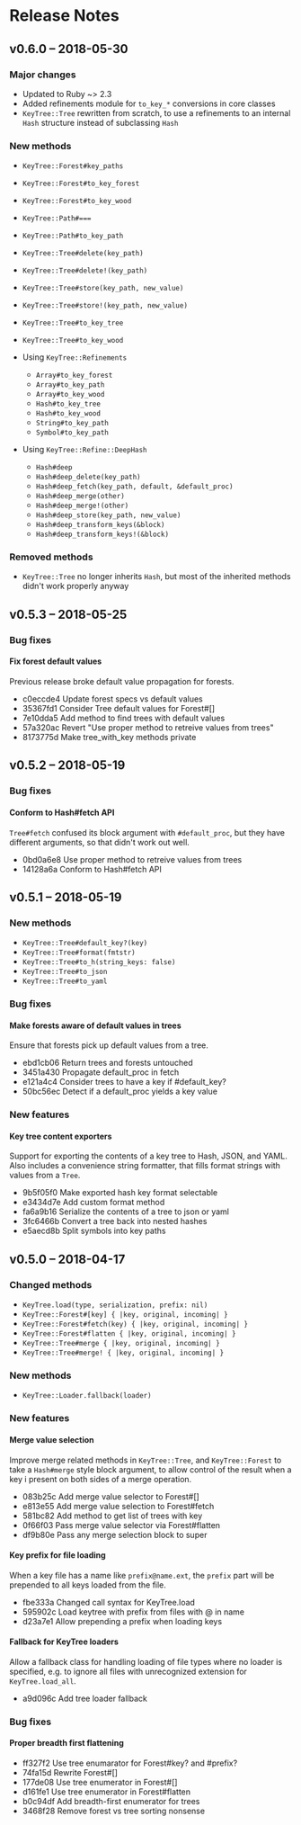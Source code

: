 # Release Notes

## v0.6.0 – 2018-05-30

### Major changes

  * Updated to Ruby ~> 2.3
  * Added refinements module for `to_key_*` conversions in core classes
  * `KeyTree::Tree` rewritten from scratch, to use a refinements
    to an internal `Hash` structure instead of subclassing `Hash`

### New methods

  * `KeyTree::Forest#key_paths`
  * `KeyTree::Forest#to_key_forest`
  * `KeyTree::Forest#to_key_wood`
  * `KeyTree::Path#===`
  * `KeyTree::Path#to_key_path`
  * `KeyTree::Tree#delete(key_path)`
  * `KeyTree::Tree#delete!(key_path)`
  * `KeyTree::Tree#store(key_path, new_value)`
  * `KeyTree::Tree#store!(key_path, new_value)`
  * `KeyTree::Tree#to_key_tree`
  * `KeyTree::Tree#to_key_wood`

  * Using `KeyTree::Refinements`
    * `Array#to_key_forest`
    * `Array#to_key_path`
    * `Array#to_key_wood`
    * `Hash#to_key_tree`
    * `Hash#to_key_wood`
    * `String#to_key_path`
    * `Symbol#to_key_path`

  * Using `KeyTree::Refine::DeepHash`
    * `Hash#deep`
    * `Hash#deep_delete(key_path)`
    * `Hash#deep_fetch(key_path, default, &default_proc)`
    * `Hash#deep_merge(other)`
    * `Hash#deep_merge!(other)`
    * `Hash#deep_store(key_path, new_value)`
    * `Hash#deep_transform_keys(&block)`
    * `Hash#deep_transform_keys!(&block)`

### Removed methods

  * `KeyTree::Tree` no longer inherits `Hash`, but most of the
    inherited methods didn't work properly anyway

## v0.5.3 – 2018-05-25

### Bug fixes

#### Fix forest default values
Previous release broke default value propagation for forests.

  * c0eccde4 Update forest specs vs default values
  * 35367fd1 Consider Tree default values for Forest#[]
  * 7e10dda5 Add method to find trees with default values
  * 57a320ac Revert "Use proper method to retreive values from trees"
  * 8173775d Make tree_with_key methods private

## v0.5.2 – 2018-05-19

### Bug fixes

#### Conform to Hash#fetch API
`Tree#fetch` confused its block argument with `#default_proc`, but they
have different arguments, so that didn't work out well.

  * 0bd0a6e8 Use proper method to retreive values from trees
  * 14128a6a Conform to Hash#fetch API

## v0.5.1 – 2018-05-19

### New methods

  * `KeyTree::Tree#default_key?(key)`
  * `KeyTree::Tree#format(fmtstr)`
  * `KeyTree::Tree#to_h(string_keys: false)`
  * `KeyTree::Tree#to_json`
  * `KeyTree::Tree#to_yaml`

### Bug fixes

#### Make forests aware of default values in trees

Ensure that forests pick up default values from a tree.

  * ebd1cb06 Return trees and forests untouched
  * 3451a430 Propagate default_proc in fetch
  * e121a4c4 Consider trees to have a key if #default_key?
  * 50bc56ec Detect if a default_proc yields a key value

### New features

#### Key tree content exporters

Support for exporting the contents of a key tree to Hash, JSON, and YAML.
Also includes a convenience string formatter, that fills format strings
with values from a `Tree`.

  * 9b5f05f0 Make exported hash key format selectable
  * e3434d7e Add custom format method
  * fa6a9b16 Serialize the contents of a tree to json or yaml
  * 3fc6466b Convert a tree back into nested hashes
  * e5aecd8b Split symbols into key paths

## v0.5.0 – 2018-04-17

### Changed methods

  * `KeyTree.load(type, serialization, prefix: nil)`
  * `KeyTree::Forest#[key] { |key, original, incoming| }`
  * `KeyTree::Forest#fetch(key) { |key, original, incoming| }`
  * `KeyTree::Forest#flatten { |key, original, incoming| }`
  * `KeyTree::Tree#merge { |key, original, incoming| }`
  * `KeyTree::Tree#merge! { |key, original, incoming| }`

### New methods

  * `KeyTree::Loader.fallback(loader)`

### New features

#### Merge value selection
Improve merge related methods in `KeyTree::Tree`, and `KeyTree::Forest`
to take a `Hash#merge` style block argument, to allow control of the result when a key i present on both sides of a merge operation.

  * 083b25c Add merge value selector to Forest#[]
  * e813e55 Add merge value selection to Forest#fetch
  * 581bc82 Add method to get list of trees with key
  * 0f66f03 Pass merge value selector via Forest#flatten
  * df9b80e Pass any merge selection block to super

#### Key prefix for file loading
When a key file has a name like `prefix@name.ext`, the `prefix` part will be prepended to all keys loaded from the file.

  * fbe333a Changed call syntax for KeyTree.load
  * 595902c Load keytree with prefix from files with @ in name
  * d23a7e1 Allow prepending a prefix when loading keys

#### Fallback for KeyTree loaders
Allow a fallback class for handling loading of file types where no loader is specified, e.g. to ignore all files with unrecognized extension for `KeyTree.load_all`.

  * a9d096c Add tree loader fallback

### Bug fixes

#### Proper breadth first flattening

  * ff327f2 Use tree enumarator for Forest#key? and #prefix?
  * 74fa15d Rewrite Forest#[]
  * 177de08 Use tree enumerator in Forest#[]
  * d161fe1 Use tree enumerator in Forest#flatten
  * b0c94df Add breadth-first enumerator for trees
  * 3468f28 Remove forest vs tree sorting nonsense
